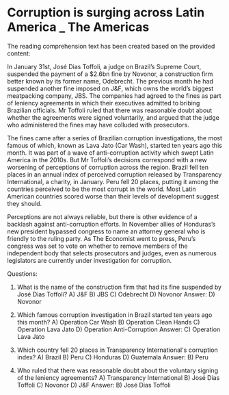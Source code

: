 # Corruption is surging across Latin America _ The Americas

The reading comprehension text has been created based on the provided content:

In January 31st, José Dias Toffoli, a judge on Brazil’s Supreme Court, suspended the payment of a $2.6bn fine by Novonor, a construction firm better known by its former name, Odebrecht. The previous month he had suspended another fine imposed on J&F, which owns the world’s biggest meatpacking company, JBS. The companies had agreed to the fines as part of leniency agreements in which their executives admitted to bribing Brazilian officials. Mr Toffoli ruled that there was reasonable doubt about whether the agreements were signed voluntarily, and argued that the judge who administered the fines may have colluded with prosecutors.

The fines came after a series of Brazilian corruption investigations, the most famous of which, known as Lava Jato (Car Wash), started ten years ago this month. It was part of a wave of anti-corruption activity which swept Latin America in the 2010s. But Mr Toffoli’s decisions correspond with a new worsening of perceptions of corruption across the region. Brazil fell ten places in an annual index of perceived corruption released by Transparency International, a charity, in January. Peru fell 20 places, putting it among the countries perceived to be the most corrupt in the world. Most Latin American countries scored worse than their levels of development suggest they should.

Perceptions are not always reliable, but there is other evidence of a backlash against anti-corruption efforts. In November allies of Honduras’s new president bypassed congress to name an attorney general who is friendly to the ruling party. As The Economist went to press, Peru’s congress was set to vote on whether to remove members of the independent body that selects prosecutors and judges, even as numerous legislators are currently under investigation for corruption.

Questions:
1. What is the name of the construction firm that had its fine suspended by José Dias Toffoli?
A) J&F
B) JBS
C) Odebrecht
D) Novonor
Answer: D) Novonor

2. Which famous corruption investigation in Brazil started ten years ago this month?
A) Operation Car Wash
B) Operation Clean Hands
C) Operation Lava Jato
D) Operation Anti-Corruption
Answer: C) Operation Lava Jato

3. Which country fell 20 places in Transparency International's corruption index?
A) Brazil
B) Peru
C) Honduras
D) Guatemala
Answer: B) Peru

4. Who ruled that there was reasonable doubt about the voluntary signing of the leniency agreements?
A) Transparency International
B) José Dias Toffoli
C) Novonor
D) J&F
Answer: B) José Dias Toffoli